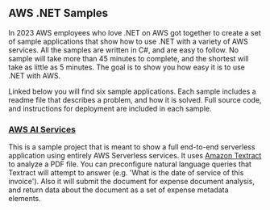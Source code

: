 ## AWS .NET Samples

In 2023 AWS employees who love .NET on AWS got together to create a set of sample applications that show how to use .NET with a variety of AWS services. All the samples are written in C#, and are easy to follow. No sample will take more than 45 minutes to complete, and the shortest will take as little as 5 minutes. The goal is to show you how easy it is to use .NET with AWS.

Linked below you will find six sample applications. Each sample includes a readme file that describes a problem, and how it is solved. Full source code, and instructions for deployment are included in each sample.

### [AWS AI Services](https://github.com/aws-samples/aws-net-guides/tree/master/SampleApplications/2023/SeverlessDocumentAnalysis)

This is a sample project that is meant to show a full end-to-end serverless application using entirely AWS Serverless services. It uses [Amazon Textract](https://aws.amazon.com/pm/textract) to analyze a PDF file. You can preconfigure natural language queries that Textract will attempt to answer (e.g. 'What is the date of service of this invoice'). Also it will submit the document for expense document analysis, and return data about the document as a set of expense metadata elements.